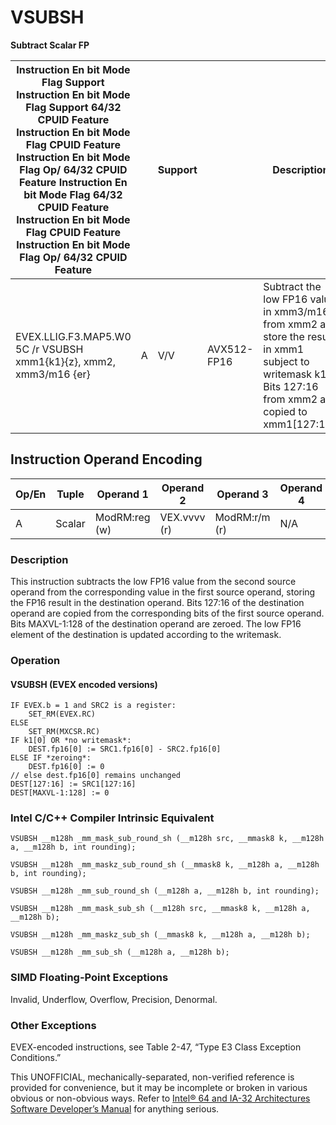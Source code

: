# VSUBSH

**Subtract Scalar FP**

| Instruction En bit Mode Flag Support Instruction En bit Mode Flag Support 64/32 CPUID Feature Instruction En bit Mode Flag CPUID Feature Instruction En bit Mode Flag Op/ 64/32 CPUID Feature Instruction En bit Mode Flag 64/32 CPUID Feature Instruction En bit Mode Flag CPUID Feature Instruction En bit Mode Flag Op/ 64/32 CPUID Feature |     | Support |             | Description                                                                                                                                               |
| ---------------------------------------------------------------------------------------------------------------------------------------------------------------------------------------------------------------------------------------------------------------------------------------------------------------------------------------------- | --- | ------- | ----------- | --------------------------------------------------------------------------------------------------------------------------------------------------------- |
| EVEX.LLIG.F3.MAP5.W0 5C /r VSUBSH xmm1{k1}{z}, xmm2, xmm3/m16 {er}                                                                                                                                                                                                                                                                             | A   | V/V     | AVX512-FP16 | Subtract the low FP16 value in xmm3/m16 from xmm2 and store the result in xmm1 subject to writemask k1. Bits 127:16 from xmm2 are copied to xmm1[127:16]. |

## Instruction Operand Encoding

| Op/En | Tuple  | Operand 1     | Operand 2    | Operand 3     | Operand 4 |
| ----- | ------ | ------------- | ------------ | ------------- | --------- |
| A     | Scalar | ModRM:reg (w) | VEX.vvvv (r) | ModRM:r/m (r) | N/A       |

### Description

This instruction subtracts the low FP16 value from the second source operand from the corresponding value in the first source operand, storing the FP16 result in the destination operand. Bits 127:16 of the destination operand are copied from the corresponding bits of the first source operand. Bits MAXVL-1:128 of the destination operand are zeroed. The low FP16 element of the destination is updated according to the writemask.

### Operation

#### VSUBSH (EVEX encoded versions)

```
IF EVEX.b = 1 and SRC2 is a register:
    SET_RM(EVEX.RC)
ELSE
    SET_RM(MXCSR.RC)
IF k1[0] OR *no writemask*:
    DEST.fp16[0] := SRC1.fp16[0] - SRC2.fp16[0]
ELSE IF *zeroing*:
    DEST.fp16[0] := 0
// else dest.fp16[0] remains unchanged
DEST[127:16] := SRC1[127:16]
DEST[MAXVL-1:128] := 0

```

### Intel C/C++ Compiler Intrinsic Equivalent

```
VSUBSH __m128h _mm_mask_sub_round_sh (__m128h src, __mmask8 k, __m128h a, __m128h b, int rounding);

```

```
VSUBSH __m128h _mm_maskz_sub_round_sh (__mmask8 k, __m128h a, __m128h b, int rounding);

```

```
VSUBSH __m128h _mm_sub_round_sh (__m128h a, __m128h b, int rounding);

```

```
VSUBSH __m128h _mm_mask_sub_sh (__m128h src, __mmask8 k, __m128h a, __m128h b);

```

```
VSUBSH __m128h _mm_maskz_sub_sh (__mmask8 k, __m128h a, __m128h b);

```

```
VSUBSH __m128h _mm_sub_sh (__m128h a, __m128h b);

```

### SIMD Floating-Point Exceptions

Invalid, Underflow, Overflow, Precision, Denormal.

### Other Exceptions

EVEX-encoded instructions, see Table 2-47, “Type E3 Class Exception Conditions.”

This UNOFFICIAL, mechanically-separated, non-verified reference is provided for convenience, but it may be
incomplete or broken in various obvious or non-obvious
ways. Refer to [Intel® 64 and IA-32 Architectures Software Developer’s Manual](https://software.intel.com/en-us/download/intel-64-and-ia-32-architectures-sdm-combined-volumes-1-2a-2b-2c-2d-3a-3b-3c-3d-and-4) for anything serious.
